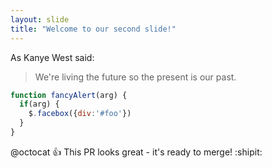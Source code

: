 ```yaml
---
layout: slide
title: "Welcome to our second slide!"
---
```

As Kanye West said:

> We're living the future so
> the present is our past.

```javascript
function fancyAlert(arg) {
  if(arg) {
    $.facebox({div:'#foo'})
  }
}
```
@octocat :+1: This PR looks great - it's ready to merge! :shipit:
